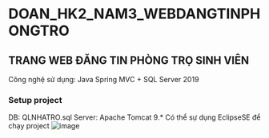 # DOAN_HK2_NAM3_WEBDANGTINPHONGTRO
## TRANG WEB ĐĂNG TIN PHÒNG TRỌ SINH VIÊN
Công nghệ sử dụng: Java Spring MVC + SQL Server 2019
### Setup project
DB: QLNHATRO.sql
Server: Apache Tomcat 9.*
Có thể sự dụng EclipseSE để chạy project
![image](https://user-images.githubusercontent.com/58381595/144067421-81a42039-7108-4ebc-9191-752de88c9bd3.png)
